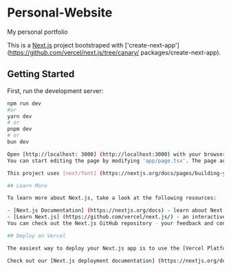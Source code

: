 # Personal-Website
My personal portfolio

This is a [Next.js](https://nextjs.org/) project bootstraped with ['create-next-app'] (https://github.com/vercel/next.js/tree/canary/ packages/create-next-app).

## Getting Started

First, run the development server:

```bash
npm run dev
#or
yarn dev
# or
pnpm dev
# or
bun dev

Open [http://localhost: 3000] (http://localhost:3000) with your browser to see the result.
You can start editing the page by modifying 'app/page.tsx'. The page auto-updates as you edit the file.

This project uses [next/font] (https://nextjs.org/docs/pages/building-your-application/optimizing/fonts) to automatically optimize and load Inter, a custom Google Font.

## Learn More

To learn more about Next.js, take a look at the following resources:

- [Next.js Documentation] (https://nextjs.org/docs) - learn about Next.js features and API.
- [Learn Next.js] (https://github.com/vercel/next.js/) - an interactive Next.js tutorial.
You can check out the Next.js GitHub repository - your feedback and contributions are welcome!

## Deploy on Vercel

The easiest way to deploy your Next.js app is to use the [Vercel Platform] (https://vercel.com/new?utm_medium=default-template&filter=next.js&utm_source=create-next-app&utm_campaign=create-next-app-readme) from the creators of Next.js.

Check out our [Next.js deployment documentation] (https://nextjs.org/docs/pages/building-your-application/deploying) for more details.


